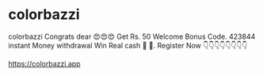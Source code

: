 # colorbazzi
colorbazzi
Congrats dear 😍😍😍
Get Rs. 50 Welcome Bonus 
Code. 423844
instant Money withdrawal 
Win Real cash 💸 💸.
Register Now 
👇👇👇👇👇👇👇👇

https://colorbazzi.app
